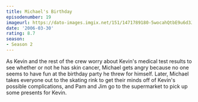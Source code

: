 ```yaml
---
title: Michael's Birthday
episodenumber: 19
imageurl: https://dato-images.imgix.net/151/1471789180-5wocahQtbE9u6d3JTBud0IlY6HQ.jpg?ixlib=rb-1.1.0&ch=DPR%2CWidth&auto=compress%2Cformat
date: '2006-03-30'
rating: 8.7
season:
- Season 2
---
```


As Kevin and the rest of the crew worry about Kevin's medical test results to see whether or not he has skin cancer, Michael gets angry because no one seems to have fun at the birthday party he threw for himself. Later, Michael takes everyone out to the skating rink to get their minds off of Kevin's possible complications, and Pam and Jim go to the supermarket to pick up some presents for Kevin.